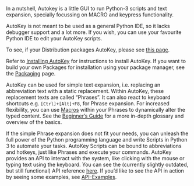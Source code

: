 In a nutshell, Autokey is a little GUI to run Python-3 scripts and text expansion, specially focussing on MACRO and keypress functionality.

AutoKey is not meant to be used as a general Python IDE, so it lacks debugger support and a lot more.
If you wish, you can use your favourite Python IDE to edit your AutoKey scripts.

To see, if your Distribution packages AutoKey, please see [this page](https://github.com/autokey/autokey/wiki/Current-Linux-distributions-shipping-AutoKey).

Refer to [Installing AutoKey](https://github.com/autokey/autokey/wiki/Installing) for instructions to install AutoKey. If you want to build your own Packages for installation using your package manager, see the [Packaging](https://github.com/autokey/autokey/wiki/Packaging) page.

AutoKey can be used for simple text expansion, i.e. replacing an abbreviation text with a static replacement. Within AutoKey, these replacement texts are called “Phrases”. It can also react to keyboard shortcuts e.g. `[Ctrl]+[Alt]+F8`, for Phrase expansion.
For increased flexibility, you can use [Macros](https://github.com/autokey/autokey/wiki/Dynamic-Phrases,-Using-Macros-as-placeholders-in-Phrases) within your Phrases to dynamically alter the typed content. See the [Beginner’s Guide](https://github.com/autokey/autokey/wiki/Beginners-Guide) for a more in-depth glossary and overview of the basics.

If the simple Phrase expansion does not fit your needs, you can unleash the full power of the Python programming language and write Scripts in Python 3 to automate your tasks. AutoKey Scripts can be bound to abbreviations and hotkeys, just like Phrases and execute your commands. AutoKey provides an API to interact with the system, like clicking with the mouse or typing text using the keyboard. You can see the (currently slightly outdated, but still functional) API reference [here](https://autokey.github.io/). If you’d like to see the API in action by seeing some examples, see [API-Examples](https://github.com/autokey/autokey/wiki/API-Examples).
